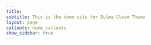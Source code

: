 ```yaml
---
title: 
subtitle: This is the demo site for Bulma Clean Theme
layout: page
callouts: home_callouts
show_sidebar: true
---
```

